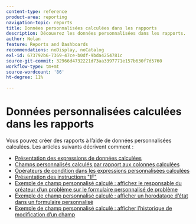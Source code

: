 ```yaml
---
content-type: reference
product-area: reporting
navigation-topic: reports
title: Données personnalisées calculées dans les rapports
description: Découvrez les données personnalisées dans les rapports.
author: Nolan
feature: Reports and Dashboards
recommendations: noDisplay, noCatalog
exl-id: 673792b6-7369-47ce-b0df-9bda4254781c
source-git-commit: 32966d4732221d73aa3397771e157b630f7d5760
workflow-type: tm+mt
source-wordcount: '86'
ht-degree: 11%

---
```


# Données personnalisées calculées dans les rapports

Vous pouvez créer des rapports à l’aide de données personnalisées calculées. Les articles suivants décrivent comment :

* [Présentation des expressions de données calculées](../../../reports-and-dashboards/reports/calc-cstm-data-reports/calculated-data-expressions.md)
* [Champs personnalisés calculés par rapport aux colonnes calculées](../../../reports-and-dashboards/reports/calc-cstm-data-reports/calculated-custom-fields-calculated-columns.md)
* [Opérateurs de condition dans les expressions personnalisées calculées](../../../reports-and-dashboards/reports/calc-cstm-data-reports/condition-operators-calculated-custom-expressions.md)
* [ Présentation des instructions &quot;IF&quot; ](../../../reports-and-dashboards/reports/calc-cstm-data-reports/if-statements-overview.md)
* [Exemple de champ personnalisé calculé : affichez le responsable du créateur d’un problème sur le formulaire personnalisé de problème](../../../reports-and-dashboards/reports/calc-cstm-data-reports/custom-field-manager-issue-creator-on-issue-form.md)
* [Exemple de champ personnalisé calculé : afficher un horodatage d’état dans un formulaire personnalisé](../../../reports-and-dashboards/reports/calc-cstm-data-reports/example-status-timestamp-in-calculated-field.md)
* [Exemple de champ personnalisé calculé : afficher l’historique de modification d’un champ](../../../reports-and-dashboards/reports/calc-cstm-data-reports/calculated-field-example-edit-history-of-another-field.md)
  <!--outdated: * [Basic Report Creation Program for the new Workfront experience](https://one.workfront.com/s/basic-report-creation-program)-->
